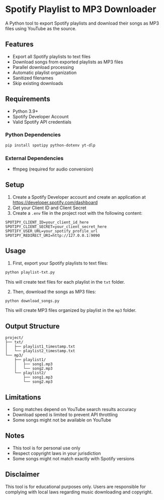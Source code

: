 # Spotify Playlist to MP3 Downloader

A Python tool to export Spotify playlists and download their songs as MP3 files using YouTube as the source.

## Features

- Export all Spotify playlists to text files
- Download songs from exported playlists as MP3 files
- Parallel download processing
- Automatic playlist organization
- Sanitized filenames
- Skip existing downloads

## Requirements

- Python 3.9+
- Spotify Developer Account
- Valid Spotify API credentials

### Python Dependencies

```bash
pip install spotipy python-dotenv yt-dlp
```

### External Dependencies

- ffmpeg (required for audio conversion)

## Setup

1. Create a Spotify Developer account and create an application at <https://developer.spotify.com/dashboard>
2. Get your Client ID and Client Secret
3. Create a `.env` file in the project root with the following content:

```env
SPOTIPY_CLIENT_ID=your_client_id_here
SPOTIPY_CLIENT_SECRET=your_client_secret_here
SPOTIFY_USER_URL=your_spotify_profile_url
SPOTIPY_REDIRECT_URI=http://127.0.0.1:9090
```

## Usage

1. First, export your Spotify playlists to text files:

```bash
python playlist-txt.py
```

This will create text files for each playlist in the `txt` folder.

2. Then, download the songs as MP3 files:

```bash
python download_songs.py
```

This will create MP3 files organized by playlist in the `mp3` folder.

## Output Structure

```
project/
├── txt/
│   ├── playlist1_timestamp.txt
│   └── playlist2_timestamp.txt
└── mp3/
    ├── playlist1/
    │   ├── song1.mp3
    │   └── song2.mp3
    └── playlist2/
        ├── song1.mp3
        └── song2.mp3
```

## Limitations

- Song matches depend on YouTube search results accuracy
- Download speed is limited to prevent API throttling
- Some songs might not be available on YouTube

## Notes

- This tool is for personal use only
- Respect copyright laws in your jurisdiction
- Some songs might not match exactly with Spotify versions

## Disclaimer

This tool is for educational purposes only. Users are responsible for complying with local laws regarding music downloading and copyright.
